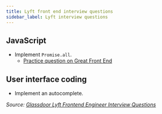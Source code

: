 ```yaml
---
title: Lyft front end interview questions
sidebar_label: Lyft interview questions
---
```


## JavaScript

- Implement `Promise.all`.
  - [Practice question on Great Front End](https://www.greatfrontend.com/questions/javascript/promise-all)

## User interface coding

- Implement an autocomplete.

_Source: [Glassdoor Lyft Frontend Engineer Interview Questions](https://www.glassdoor.sg/Interview/Lyft-Frontend-Engineer-Interview-Questions-EI_IE700614.0,4_KO5,22.htm)_
